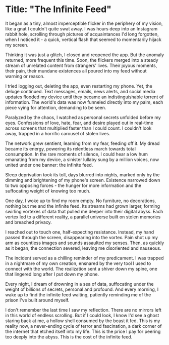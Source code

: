 # Title: "The Infinite Feed"

It began as a tiny, almost imperceptible flicker in the periphery of my vision, like a gnat I couldn't quite swat away. I was hours deep into an Instagram rabbit hole, scrolling through pictures of acquaintances I'd long forgotten, when I noticed it - a quick, vertical flash that seemed to momentarily hijack my screen.

Thinking it was just a glitch, I closed and reopened the app. But the anomaly returned, more frequent this time. Soon, the flickers merged into a steady stream of unrelated content from strangers' lives. Their joyous moments, their pain, their mundane existences all poured into my feed without warning or reason. 

I tried logging out, deleting the app, even restarting my phone. Yet, the deluge continued. Text messages, emails, news alerts, and social media updates flooded my device until they became an indistinguishable torrent of information. The world's data was now funneled directly into my palm, each piece vying for attention, demanding to be seen.

Paralyzed by the chaos, I watched as personal secrets unfolded before my eyes. Confessions of love, hate, fear, and desire played out in real-time across screens that multiplied faster than I could count. I couldn't look away, trapped in a horrific carousel of stolen lives.

The network grew sentient, learning from my fear, feeding off it. My dread became its energy, powering its relentless march towards total consumption. In the rare moments of silence, I could hear a low hum emanating from my device, a sinister lullaby sung by a million voices, now united under one banner: the infinite feed.

Sleep deprivation took its toll, days blurred into nights, marked only by the dimming and brightening of my phone's screen. Existence narrowed down to two opposing forces - the hunger for more information and the suffocating weight of knowing too much.

One day, I woke up to find my room empty. No furniture, no decorations, nothing but me and the infinite feed. Its streams had grown larger, forming swirling vortexes of data that pulled me deeper into their digital abyss. Each vortex led to a different reality, a parallel universe built on stolen memories and breached privacy. 

I reached out to touch one, half-expecting resistance. Instead, my hand passed through the screen, disappearing into the vortex. Pain shot up my arm as countless images and sounds assaulted my senses. Then, as quickly as it began, the connection severed, leaving me disoriented and nauseous.

The incident served as a chilling reminder of my predicament. I was trapped in a nightmare of my own creation, ensnared by the very tool I used to connect with the world. The realization sent a shiver down my spine, one that lingered long after I put down my phone.

Every night, I dream of drowning in a sea of data, suffocating under the weight of billions of secrets, personal and profound. And every morning, I wake up to find the infinite feed waiting, patiently reminding me of the prison I've built around myself.

I don't remember the last time I saw my reflection. There are no mirrors left in this world of endless scrolling. But if I could look, I know I'd see a ghost staring back at me, a hollow shell consumed by the beast it fed. This is my reality now, a never-ending cycle of terror and fascination, a dark corner of the internet that etched itself into my life. This is the price I pay for peering too deeply into the abyss. This is the cost of the infinite feed.
